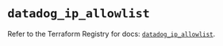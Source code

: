 # `datadog_ip_allowlist`

Refer to the Terraform Registry for docs: [`datadog_ip_allowlist`](https://registry.terraform.io/providers/datadog/datadog/3.49.0/docs/resources/ip_allowlist).
